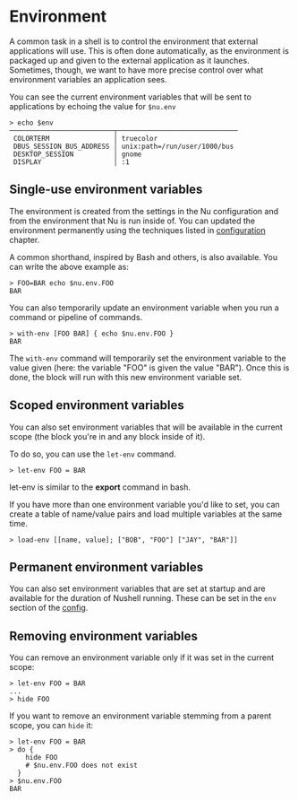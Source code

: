 # Environment

A common task in a shell is to control the environment that external applications will use. This is often done automatically, as the environment is packaged up and given to the external application as it launches. Sometimes, though, we want to have more precise control over what environment variables an application sees.

You can see the current environment variables that will be sent to applications by echoing the value for `$nu.env`

```
> echo $env
──────────────────────────┬──────────────────────────────
 COLORTERM                │ truecolor 
 DBUS_SESSION_BUS_ADDRESS │ unix:path=/run/user/1000/bus 
 DESKTOP_SESSION          │ gnome 
 DISPLAY                  │ :1 
```

## Single-use environment variables

The environment is created from the settings in the Nu configuration and from the environment that Nu is run inside of.  You can updated the environment permanently using the techniques listed in [configuration](configuration.md) chapter.

A common shorthand, inspired by Bash and others, is also available. You can write the above example as:

```
> FOO=BAR echo $nu.env.FOO
BAR
```

You can also temporarily update an environment variable when you run a command or pipeline of commands.

```
> with-env [FOO BAR] { echo $nu.env.FOO }
BAR
```

The `with-env` command will temporarily set the environment variable to the value given (here: the variable "FOO" is given the value "BAR").  Once this is done, the block will run with this new environment variable set.


## Scoped environment variables

You can also set environment variables that will be available in the current scope (the block you're in and any block inside of it).

To do so, you can use the `let-env` command.

```
> let-env FOO = BAR
```

let-env is similar to the **export** command in bash.

If you have more than one environment variable you'd like to set, you can create a table of name/value pairs and load multiple variables at the same time.

```
> load-env [[name, value]; ["BOB", "FOO"] ["JAY", "BAR"]]
```

## Permanent environment variables

You can also set environment variables that are set at startup and are available for the duration of Nushell running. These can be set in the `env` section of the [config](configuration.md).

## Removing environment variables

You can remove an environment variable only if it was set in the current scope:

```
> let-env FOO = BAR
...
> hide FOO
```

If you want to remove an environment variable stemming from a parent scope, you can `hide` it:

```
> let-env FOO = BAR
> do {
    hide FOO
    # $nu.env.FOO does not exist
  }
> $nu.env.FOO
BAR
```
